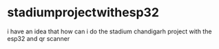 # stadiumprojectwithesp32
i have an idea that how can i do the stadium chandigarh project with the esp32 and qr scanner

